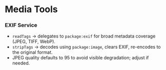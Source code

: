 # Media Tools

### EXIF Service

- `readTags` -> delegates to `package:exif` for broad metadata coverage (JPEG, TIFF, WebP).
- `stripTags` -> decodes using `package:image`, clears EXIF, re-encodes to the original format.
- JPEG quality defaults to 95 to avoid visible degradation; adjust if needed.
